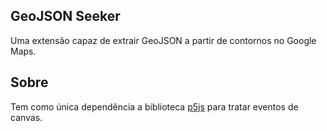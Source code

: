 ## GeoJSON Seeker

Uma extensão capaz de extrair GeoJSON a partir de contornos no Google Maps.

## Sobre 

Tem como única dependência a biblioteca [p5js](p5js.org) para tratar eventos de canvas.
